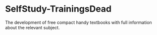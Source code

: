 # SelfStudy-TrainingsDead
The development of free compact handy textbooks with full information about the relevant subject.
